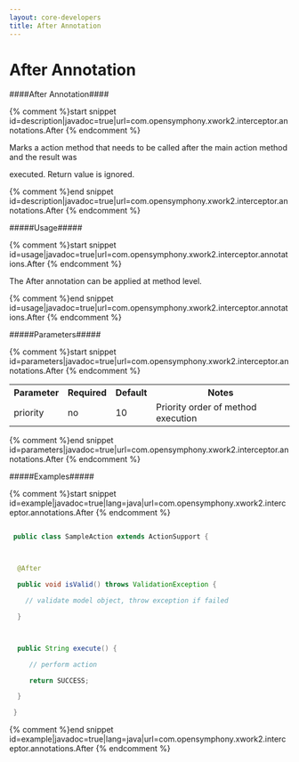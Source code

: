 ```yaml
---
layout: core-developers
title: After Annotation
---
```


# After Annotation

####After Annotation####



{% comment %}start snippet id=description|javadoc=true|url=com.opensymphony.xwork2.interceptor.annotations.After {% endcomment %}
<p> Marks a action method that needs to be called after the main action method and the result was
 executed. Return value is ignored.</p>
{% comment %}end snippet id=description|javadoc=true|url=com.opensymphony.xwork2.interceptor.annotations.After {% endcomment %}

#####Usage#####



{% comment %}start snippet id=usage|javadoc=true|url=com.opensymphony.xwork2.interceptor.annotations.After {% endcomment %}
<p> The After annotation can be applied at method level.
</p>
{% comment %}end snippet id=usage|javadoc=true|url=com.opensymphony.xwork2.interceptor.annotations.After {% endcomment %}

#####Parameters#####



{% comment %}start snippet id=parameters|javadoc=true|url=com.opensymphony.xwork2.interceptor.annotations.After {% endcomment %}
<p> <table class='confluenceTable' summary=''>
 <tr>
 <th class='confluenceTh'> Parameter </th>
 <th class='confluenceTh'> Required </th>
 <th class='confluenceTh'> Default </th>
 <th class='confluenceTh'> Notes </th>
 </tr>
 <tr>
 <td class='confluenceTd'>priority</td>
 <td class='confluenceTd'>no</td>
 <td class='confluenceTd'>10</td>
 <td class='confluenceTd'>Priority order of method execution</td>
 </tr>
 </table></p>
{% comment %}end snippet id=parameters|javadoc=true|url=com.opensymphony.xwork2.interceptor.annotations.After {% endcomment %}

#####Examples#####



{% comment %}start snippet id=example|javadoc=true|lang=java|url=com.opensymphony.xwork2.interceptor.annotations.After {% endcomment %}

```java
 public class SampleAction extends ActionSupport {

  @After
  public void isValid() throws ValidationException {
    // validate model object, throw exception if failed
  }

  public String execute() {
     // perform action
     return SUCCESS;
  }
 }
```

{% comment %}end snippet id=example|javadoc=true|lang=java|url=com.opensymphony.xwork2.interceptor.annotations.After {% endcomment %}

